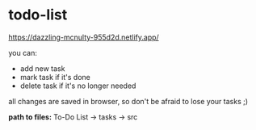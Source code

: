 # todo-list

https://dazzling-mcnulty-955d2d.netlify.app/

you can:
  - add new task
  - mark task if it's done
  - delete task if it's no longer needed

all changes are saved in browser, so don't be afraid to lose your tasks ;)

**path to files:** To-Do List -> tasks -> src 
